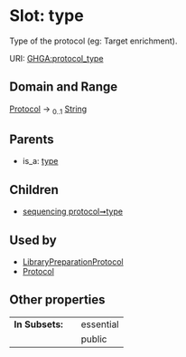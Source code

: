 
# Slot: type


Type of the protocol (eg: Target enrichment).

URI: [GHGA:protocol_type](https://w3id.org/GHGA/protocol_type)


## Domain and Range

[Protocol](Protocol.md) &#8594;  <sub>0..1</sub> [String](types/String.md)

## Parents

 *  is_a: [type](type.md)

## Children

 *  [sequencing protocol➞type](sequencing_protocol_type.md)

## Used by

 * [LibraryPreparationProtocol](LibraryPreparationProtocol.md)
 * [Protocol](Protocol.md)

## Other properties

|  |  |  |
| --- | --- | --- |
| **In Subsets:** | | essential |
|  | | public |

